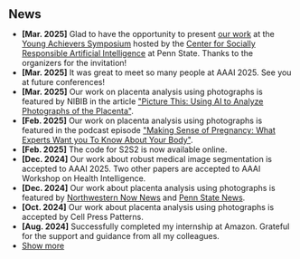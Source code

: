 <h2 style="margin: 60px 0px 10px;">News</h2>

<ul>
<li><strong>[Mar. 2025]</strong> Glad to have the opportunity to present <a href="https://csrai.psu.edu/news-events/events/yimu-pan"> our work</a> at the <a href="https://csrai.psu.edu/initiatives/young-achievers"> Young Achievers Symposium</a> hosted by the <a href="https://csrai.psu.edu/"> Center for Socially Responsible Artificial Intelligence</a> at Penn State. Thanks to the organizers for the invitation!</li>
<li><strong>[Mar. 2025]</strong> It was great to meet so many people at AAAI 2025. See you at future conferences!</li>
<li><strong>[Mar. 2025]</strong> Our work on placenta analysis using photographs is featured by NIBIB in the article <a href="https://www.nibib.nih.gov/news-events/newsroom/picture-using-ai-analyze-photographs-placenta">"Picture This: Using AI to Analyze Photographs of the Placenta"</a>.</li>
<li><strong>[Feb. 2025]</strong> Our work on placenta analysis using photographs is featured in the podcast episode <a href="https://podcasts.apple.com/us/podcast/unlocking-the-secrets-of-the-placenta-with/id1779600854?i=1000693920468">"Making Sense of Pregnancy: What Experts Want you To Know About Your Body"</a>.</li>
<li><strong>[Feb. 2025]</strong> The code for S2S2 is now available online.</li>
<li><strong>[Dec. 2024]</strong> Our work about robust medical image segmentation is accepted to AAAI 2025. Two other papers are accepted to AAAI Workshop on Health Intelligence.</li>
<li><strong>[Dec. 2024]</strong> Our work about placenta analysis using photographs is featured by <a href="https://news.northwestern.edu/stories/2024/12/ai-tool-analyzes-placentas-at-birth-for-faster-detection-of-neonatal-maternal-problems/?fj=">Northwestern Now News</a> and <a href="https://www.psu.edu/news/research/story/placenta-assessment-tool-aims-improve-neonatal-maternal-care">Penn State News</a>.</li>
<li><strong>[Oct. 2024]</strong> Our work about placenta analysis using photographs is accepted by Cell Press Patterns. </li>
<li><strong>[Aug. 2024]</strong> Successfully completed my internship at Amazon. Grateful for the support and guidance from all my colleagues.</li>

  

<li> <a href="#" onclick="toggleVis(this); return false;">Show more</a> </li>
<div id="newsmore" style="display:none"> 
    <li><strong>[May. 2024]</strong> Excited to begin my role as an Applied Scientist Intern at Amazon.</li>
    <li><strong>[Jun. 2023]</strong> Attending CVPR 2023 in Vancouver. Looking forward to connecting with others.</li>
    <li><strong>[Jun. 2023]</strong> Our work on enhancing vision-language training for placenta analysis is accepted at MICCAI 2023.</li>
    <li><strong>[Feb. 2023]</strong> Our paper, EmotionCLIP, is accepted at CVPR 2023.</li>
    <li><strong>[Sep. 2022]</strong> Attending MICCAI 2022 in Singapore (Online).</li>
    <li><strong>[Jun. 2022]</strong> Our research on vision-language training in placenta analysis is accepted at MICCAI 2022.</li>
    <li><strong>[May 2021]</strong> Begin my PhD program.</li>
</div>
    
</ul>